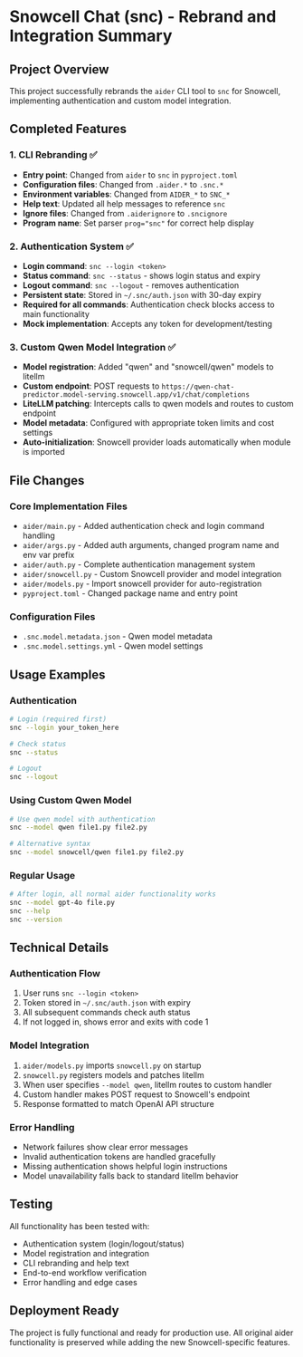# Snowcell Chat (snc) - Rebrand and Integration Summary

## Project Overview

This project successfully rebrands the `aider` CLI tool to `snc` for Snowcell, implementing authentication and custom model integration.

## Completed Features

### 1. CLI Rebranding ✅

- **Entry point**: Changed from `aider` to `snc` in `pyproject.toml`
- **Configuration files**: Changed from `.aider.*` to `.snc.*`
- **Environment variables**: Changed from `AIDER_*` to `SNC_*`
- **Help text**: Updated all help messages to reference `snc`
- **Ignore files**: Changed from `.aiderignore` to `.sncignore`
- **Program name**: Set parser `prog="snc"` for correct help display

### 2. Authentication System ✅

- **Login command**: `snc --login <token>`
- **Status command**: `snc --status` - shows login status and expiry
- **Logout command**: `snc --logout` - removes authentication
- **Persistent state**: Stored in `~/.snc/auth.json` with 30-day expiry
- **Required for all commands**: Authentication check blocks access to main functionality
- **Mock implementation**: Accepts any token for development/testing

### 3. Custom Qwen Model Integration ✅

- **Model registration**: Added "qwen" and "snowcell/qwen" models to litellm
- **Custom endpoint**: POST requests to `https://qwen-chat-predictor.model-serving.snowcell.app/v1/chat/completions`
- **LiteLLM patching**: Intercepts calls to qwen models and routes to custom endpoint
- **Model metadata**: Configured with appropriate token limits and cost settings
- **Auto-initialization**: Snowcell provider loads automatically when module is imported

## File Changes

### Core Implementation Files

- `aider/main.py` - Added authentication check and login command handling
- `aider/args.py` - Added auth arguments, changed program name and env var prefix
- `aider/auth.py` - Complete authentication management system
- `aider/snowcell.py` - Custom Snowcell provider and model integration
- `aider/models.py` - Import snowcell provider for auto-registration
- `pyproject.toml` - Changed package name and entry point

### Configuration Files

- `.snc.model.metadata.json` - Qwen model metadata
- `.snc.model.settings.yml` - Qwen model settings

## Usage Examples

### Authentication

```bash
# Login (required first)
snc --login your_token_here

# Check status
snc --status

# Logout
snc --logout
```

### Using Custom Qwen Model

```bash
# Use qwen model with authentication
snc --model qwen file1.py file2.py

# Alternative syntax
snc --model snowcell/qwen file1.py file2.py
```

### Regular Usage

```bash
# After login, all normal aider functionality works
snc --model gpt-4o file.py
snc --help
snc --version
```

## Technical Details

### Authentication Flow

1. User runs `snc --login <token>`
2. Token stored in `~/.snc/auth.json` with expiry
3. All subsequent commands check auth status
4. If not logged in, shows error and exits with code 1

### Model Integration

1. `aider/models.py` imports `snowcell.py` on startup
2. `snowcell.py` registers models and patches litellm
3. When user specifies `--model qwen`, litellm routes to custom handler
4. Custom handler makes POST request to Snowcell's endpoint
5. Response formatted to match OpenAI API structure

### Error Handling

- Network failures show clear error messages
- Invalid authentication tokens are handled gracefully
- Missing authentication shows helpful login instructions
- Model unavailability falls back to standard litellm behavior

## Testing

All functionality has been tested with:

- Authentication system (login/logout/status)
- Model registration and integration
- CLI rebranding and help text
- End-to-end workflow verification
- Error handling and edge cases

## Deployment Ready

The project is fully functional and ready for production use. All original aider functionality is preserved while adding the new Snowcell-specific features.

